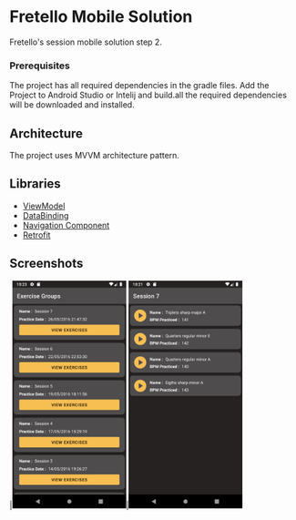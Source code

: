 # Fretello Mobile Solution

Fretello's session mobile solution step 2.

### Prerequisites

The project has all required dependencies in the gradle files.
Add the Project to Android Studio or Intelij and build.all the required dependencies will be downloaded and installed.

## Architecture

The project uses MVVM architecture pattern.

## Libraries

* [ViewModel](https://developer.android.com/topic/libraries/architecture/viewmodel/)
* [DataBinding](https://developer.android.com/topic/libraries/data-binding)
* [Navigation Component](https://developer.android.com/guide/navigation/navigation-getting-started)
* [Retrofit](https://square.github.io/retrofit/)


## Screenshots
|<img src="Screenshots/group.png" width=200/>|<img src="Screenshots/exer.png" width=200/>


